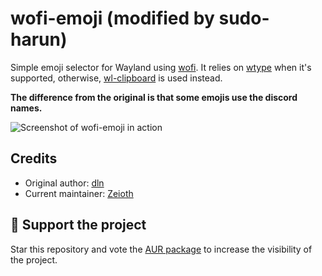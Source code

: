 # wofi-emoji (modified by sudo-harun)

Simple emoji selector for Wayland using [wofi](https://cloudninja.pw/docs/wofi.html).
It relies on [wtype](https://github.com/atx/wtype) when it's supported, otherwise,
[wl-clipboard](https://github.com/bugaevc/wl-clipboard) is used instead.

**The difference from the original is that some emojis use the discord names.**

![Screenshot of wofi-emoji in action](https://i.imgur.com/8XiUoh6.png)

## Credits

* Original author: [dln](https://github.com/dln)
* Current maintainer: [Zeioth](https://github.com/Zeioth)

## 🌟 Support the project
Star this repository and vote the [AUR package](https://aur.archlinux.org/packages/wofi-emoji) to increase the visibility of the project.

